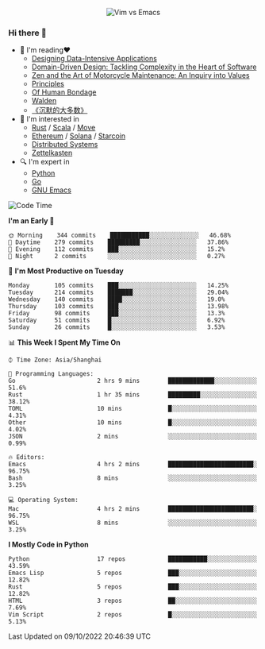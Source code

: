 <p align="center">
    <img src="https://gist.githubusercontent.com/coldnight/e696baffb094e71c96cb302118878eae/raw/40ea5053a6f66cc65f90f437e4173497da225958/banner.gif" alt="Vim vs Emacs" />
</p>

### Hi there 👋

- 📖 I'm reading❤️
    + [Designing Data-Intensive Applications](https://www.oreilly.com/library/view/designing-data-intensive-applications/9781491903063/)
    + [Domain-Driven Design: Tackling Complexity in the Heart of Software](https://www.dddcommunity.org/book/evans_2003/)
    + [Zen and the Art of Motorcycle Maintenance: An Inquiry into Values](https://en.wikipedia.org/wiki/Zen_and_the_Art_of_Motorcycle_Maintenance)
    + [Principles](https://www.principles.com/)
    + [Of Human Bondage](https://en.wikipedia.org/wiki/Of_Human_Bondage)
    + [Walden](https://en.wikipedia.org/wiki/Walden)
    + [《沉默的大多数》](https://en.wikipedia.org/wiki/Silent_majority)
- 🌱 I'm interested in
    + [Rust](https://www.rust-lang.org/) / [Scala](https://www.scala-lang.org/) / [Move](https://github.com/move-language/move/)
    + [Ethereum](https://ethereum.org/en/) / [Solana](https://solana.com/) / [Starcoin](https://github.com/starcoinorg/starcoin)
	+ [Distributed Systems](https://www.linuxzen.com/notes/topics/20200320174417_%E5%88%86%E5%B8%83%E5%BC%8F/)
	+ [Zettelkasten](https://www.linuxzen.com/notes/notes/20220120080920-slip_box/)
- 🔍 I'm expert in
    + [Python](https://www.python.org/)
    + [Go](https://go.dev/)
    + [GNU Emacs](https://www.gnu.org/software/emacs/)

<!--START_SECTION:waka-->
![Code Time](http://img.shields.io/badge/Code%20Time-1%2C607%20hrs%2029%20mins-blue)

**I'm an Early 🐤** 

```text
🌞 Morning    344 commits    ███████████░░░░░░░░░░░░░░   46.68% 
🌆 Daytime    279 commits    █████████░░░░░░░░░░░░░░░░   37.86% 
🌃 Evening    112 commits    ███░░░░░░░░░░░░░░░░░░░░░░   15.2% 
🌙 Night      2 commits      ░░░░░░░░░░░░░░░░░░░░░░░░░   0.27%

```
📅 **I'm Most Productive on Tuesday** 

```text
Monday       105 commits    ███░░░░░░░░░░░░░░░░░░░░░░   14.25% 
Tuesday      214 commits    ███████░░░░░░░░░░░░░░░░░░   29.04% 
Wednesday    140 commits    ████░░░░░░░░░░░░░░░░░░░░░   19.0% 
Thursday     103 commits    ███░░░░░░░░░░░░░░░░░░░░░░   13.98% 
Friday       98 commits     ███░░░░░░░░░░░░░░░░░░░░░░   13.3% 
Saturday     51 commits     █░░░░░░░░░░░░░░░░░░░░░░░░   6.92% 
Sunday       26 commits     █░░░░░░░░░░░░░░░░░░░░░░░░   3.53%

```


📊 **This Week I Spent My Time On** 

```text
⌚︎ Time Zone: Asia/Shanghai

💬 Programming Languages: 
Go                       2 hrs 9 mins        █████████████░░░░░░░░░░░░   51.6% 
Rust                     1 hr 35 mins        █████████░░░░░░░░░░░░░░░░   38.12% 
TOML                     10 mins             █░░░░░░░░░░░░░░░░░░░░░░░░   4.31% 
Other                    10 mins             █░░░░░░░░░░░░░░░░░░░░░░░░   4.02% 
JSON                     2 mins              ░░░░░░░░░░░░░░░░░░░░░░░░░   0.99%

🔥 Editors: 
Emacs                    4 hrs 2 mins        ████████████████████████░   96.75% 
Bash                     8 mins              ░░░░░░░░░░░░░░░░░░░░░░░░░   3.25%

💻 Operating System: 
Mac                      4 hrs 2 mins        ████████████████████████░   96.75% 
WSL                      8 mins              ░░░░░░░░░░░░░░░░░░░░░░░░░   3.25%

```

**I Mostly Code in Python** 

```text
Python                   17 repos            ███████████░░░░░░░░░░░░░░   43.59% 
Emacs Lisp               5 repos             ███░░░░░░░░░░░░░░░░░░░░░░   12.82% 
Rust                     5 repos             ███░░░░░░░░░░░░░░░░░░░░░░   12.82% 
HTML                     3 repos             ██░░░░░░░░░░░░░░░░░░░░░░░   7.69% 
Vim Script               2 repos             █░░░░░░░░░░░░░░░░░░░░░░░░   5.13%

```



 Last Updated on 09/10/2022 20:46:39 UTC
<!--END_SECTION:waka-->

